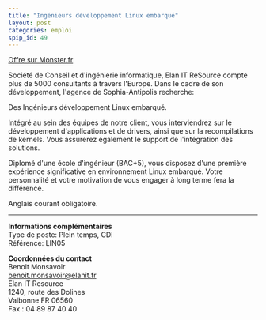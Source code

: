 ```yaml
---
title: "Ingénieurs développement Linux embarqué"
layout: post
categories: emploi
spip_id: 49
---
```

[Offre sur Monster.fr](http://offres.monster.fr/getjob.asp?JobID=30707077&WT.mc_n=MKT000125)

Société de Conseil et d'ingénierie informatique, Elan IT ReSource compte plus de 5000 consultants à travers l'Europe. Dans le cadre de son développement, l'agence de Sophia-Antipolis recherche:

Des Ingénieurs développement Linux embarqué.

Intégré au sein des équipes de notre client, vous interviendrez sur le développement d'applications et de drivers, ainsi que sur la recompilations de kernels.
Vous assurerez également le support de l'intégration des solutions.

Diplomé d'une école d'ingénieur (BAC+5), vous disposez d'une première expérience significative en environnement Linux embarqué.
Votre personnalité et votre motivation de vous engager à long terme fera la différence.

Anglais courant obligatoire.

----
**Informations complémentaires**  
Type de poste: Plein temps, CDI   
Référence: LIN05

**Coordonnées du contact**  
Benoit Monsavoir  
benoit.monsavoir@elanit.fr  
Elan IT Resource  
1240, route des Dolines  
Valbonne FR 06560  
Fax : 04 89 87 40 40